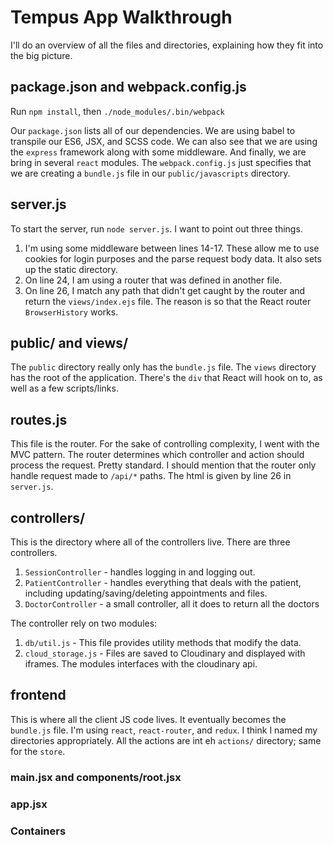 # Tempus App Walkthrough

I'll do an overview of all the files and directories, explaining how they fit into the big picture.

## package.json and webpack.config.js

Run `npm install`, then `./node_modules/.bin/webpack`

Our `package.json` lists all of our dependencies. We are using babel to transpile our ES6, JSX, and SCSS code. We can also see that we are using the `express` framework along with some middleware. And finally, we are bring in several `react` modules. The `webpack.config.js` just specifies that we are creating a `bundle.js` file in our `public/javascripts` directory.

## server.js

To start the server, run `node server.js`. I want to point out three things.

1. I'm using some middleware between lines 14-17. These allow me to use cookies for login purposes and the parse request body data. It also sets up the static directory.
2. On line 24, I am using a router that was defined in another file.
3. On line 26, I match any path that didn't get caught by the router and return the `views/index.ejs` file. The reason is so that the React router `BrowserHistory` works.

## public/ and views/

The `public` directory really only has the `bundle.js` file. The `views` directory has the root of the application. There's the `div` that React will hook on to, as well as a few scripts/links.

## routes.js

This file is the router. For the sake of controlling complexity, I went with the MVC pattern. The router determines which controller and action should process the request. Pretty standard. I should mention that the router only handle request made to `/api/*` paths. The html is given by line 26 in `server.js`.

## controllers/

This is the directory where all of the controllers live. There are three controllers.

1. `SessionController` - handles logging in and logging out.
2. `PatientController` - handles everything that deals with the patient, including updating/saving/deleting appointments and files.
3. `DoctorController` - a small controller, all it does to return all the doctors

The controller rely on two modules:

1. `db/util.js` - This file provides utility methods that modify the data.
2. `cloud_storage.js` - Files are saved to Cloudinary and displayed with iframes. The modules interfaces with the cloudinary api.

## frontend

This is where all the client JS code lives. It eventually becomes the `bundle.js` file. I'm using `react`, `react-router`, and `redux`. I think I named my directories appropriately. All the actions are int eh `actions/` directory; same for the `store`.

### main.jsx and components/root.jsx

### app.jsx

### Containers
